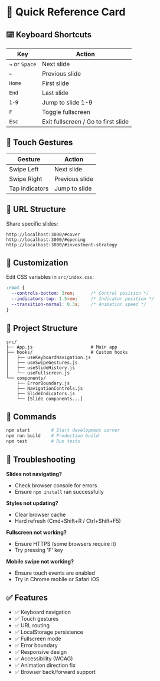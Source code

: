 # 🎯 Quick Reference Card

## ⌨️ Keyboard Shortcuts

| Key | Action |
|-----|--------|
| `→` or `Space` | Next slide |
| `←` | Previous slide |
| `Home` | First slide |
| `End` | Last slide |
| `1-9` | Jump to slide 1-9 |
| `F` | Toggle fullscreen |
| `Esc` | Exit fullscreen / Go to first slide |

## 📱 Touch Gestures

| Gesture | Action |
|---------|--------|
| Swipe Left | Next slide |
| Swipe Right | Previous slide |
| Tap indicators | Jump to slide |

## 🔗 URL Structure

Share specific slides:
```
http://localhost:3000/#cover
http://localhost:3000/#opening
http://localhost:3000/#investment-strategy
```

## 🎨 Customization

Edit CSS variables in `src/index.css`:
```css
:root {
  --controls-bottom: 3rem;      /* Control position */
  --indicators-top: 1.5rem;     /* Indicator position */
  --transition-normal: 0.3s;    /* Animation speed */
}
```

## 📂 Project Structure

```
src/
├── App.js                      # Main app
├── hooks/                      # Custom hooks
│   ├── useKeyboardNavigation.js
│   ├── useSwipeGestures.js
│   ├── useSlideHistory.js
│   └── useFullscreen.js
└── components/
    ├── ErrorBoundary.js
    ├── NavigationControls.js
    ├── SlideIndicators.js
    └── [Slide components...]
```

## 🚀 Commands

```bash
npm start        # Start development server
npm run build    # Production build
npm test         # Run tests
```

## 🐛 Troubleshooting

**Slides not navigating?**
- Check browser console for errors
- Ensure `npm install` ran successfully

**Styles not updating?**
- Clear browser cache
- Hard refresh (Cmd+Shift+R / Ctrl+Shift+F5)

**Fullscreen not working?**
- Ensure HTTPS (some browsers require it)
- Try pressing 'F' key

**Mobile swipe not working?**
- Ensure touch events are enabled
- Try in Chrome mobile or Safari iOS

## ✅ Features

- ✅ Keyboard navigation
- ✅ Touch gestures
- ✅ URL routing
- ✅ LocalStorage persistence
- ✅ Fullscreen mode
- ✅ Error boundary
- ✅ Responsive design
- ✅ Accessibility (WCAG)
- ✅ Animation direction fix
- ✅ Browser back/forward support

